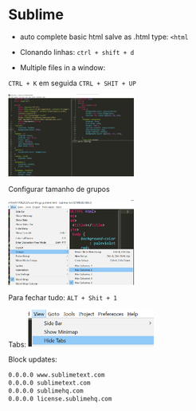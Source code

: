 # Sublime

- auto complete basic html
  salve as .html type: `<html`

- Clonando linhas:
  `ctrl + shift + d`

- Multiple files in a window:

`CTRL + K` em seguida `CTRL + SHIT + UP`

  <img  src="./img/sublime001.png" width="50%">

Configurar tamanho de grupos

  <img  src="./img/sublime003.png" width="50%">

Para fechar tudo: `ALT + Shit + 1`

Tabs:
<img  src="./img/sublime004.png" width="50%">

Block updates:

```
0.0.0.0 www.sublimetext.com
0.0.0.0 sublimetext.com
0.0.0.0 sublimehq.com
0.0.0.0 license.sublimehq.com
```

